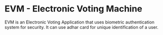 # EVM - Electronic Voting Machine 

EVM is an Electronic Voting Application that uses biometric authentication system for security. It can use adhar card for unique identification of a user. 
